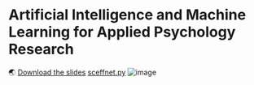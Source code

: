 # Artificial Intelligence and Machine Learning for Applied Psychology Research
:earth_asia: [Download the slides](https://github.com/anoopkdcs/AI-ML_AppliedPsychologyResearch/blob/main/PGR-AI_ML.pdf)
[sceffnet.py](https://github.com/manjaryp/GANvsGraphicsvsReal/blob/main/SC-EffNet/sceffnet.py)
![image](https://github.com/user-attachments/assets/d9619894-3fd6-41a5-9f9a-420a6952b7d4)
